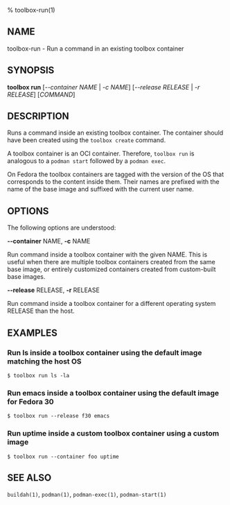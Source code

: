 % toolbox-run(1)

## NAME
toolbox\-run - Run a command in an existing toolbox container

## SYNOPSIS
**toolbox run** [*--container NAME* | *-c NAME*]
            [*--release RELEASE* | *-r RELEASE*] [*COMMAND*]

## DESCRIPTION

Runs a command inside an existing toolbox container. The container should have
been created using the `toolbox create` command.

A toolbox container is an OCI container. Therefore, `toolbox run` is analogous
to a `podman start` followed by a `podman exec`.

On Fedora the toolbox containers are tagged with the version of the OS that
corresponds to the content inside them. Their names are prefixed with the name
of the base image and suffixed with the current user name.

## OPTIONS ##

The following options are understood:

**--container** NAME, **-c** NAME

Run command inside a toolbox container with the given NAME. This is useful
when there are multiple toolbox containers created from the same base image,
or entirely customized containers created from custom-built base images.

**--release** RELEASE, **-r** RELEASE

Run command inside a toolbox container for a different operating system
RELEASE than the host.

## EXAMPLES

### Run ls inside a toolbox container using the default image matching the host OS

```
$ toolbox run ls -la
```

### Run emacs inside a toolbox container using the default image for Fedora 30

```
$ toolbox run --release f30 emacs
```

### Run uptime inside a custom toolbox container using a custom image

```
$ toolbox run --container foo uptime
```

## SEE ALSO

`buildah(1)`, `podman(1)`, `podman-exec(1)`, `podman-start(1)`
